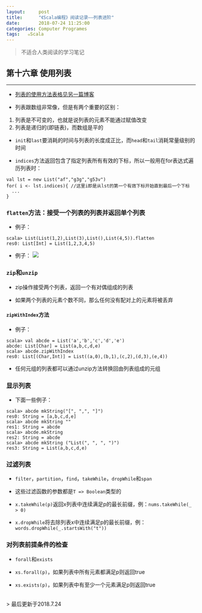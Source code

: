 ```yaml
---
layout:     post
title:      "《Scala编程》阅读记录——列表进阶"
date:       2018-07-24 11:25:00
categories: Computer Programes
tags:   ๑Scala
---
```


> 不适合人类阅读的学习笔记

## 第十六章 使用列表
---

- [列表的使用方法表格见另一篇博客](https://fleschier.github.io/2018/07/Scala-infos/)

- 列表跟数组非常像，但是有两个重要的区别：
1. 列表是不可变的，也就是说列表的元素不能通过赋值改变
2. 列表是递归的(即链表)，而数组是平的

- `init`和`last`要消耗的时间与列表的长度成正比，而`head`和`tail`消耗常量级别的时间

- `indices`方法返回包含了指定列表所有有效的下标，所以一般用在for表达式遍历列表时：
```
val lst = new List("af","g3g","g53v")
for( i <- lst.indices){ //这里i即是从lst的第一个有效下标开始直到最后一个下标
  ...
}
```

### `flatten`方法：接受一个列表的列表并返回单个列表

- 例子：
```
scala> List(List(1,2),List(3),List(),List(4,5)).flatten
res0: List[Int] = List(1,2,3,4,5)
```

- 例子：
![](/images/Scala/flatten_test.jpg)

### `zip`和`unzip`

- zip操作接受两个列表，返回一个有对偶组成的列表

- 如果两个列表的元素个数不同，那么任何没有配对上的元素将被丢弃

#### `zipWithIndex`方法

- 例子：
```
scala> val abcde = List('a','b','c','d','e')
abcde: List[Char] = List(a,b,c,d,e)
scala> abcde.zipWithIndex
res0: List[(Char,Int)] = List((a,0),(b,1),(c,2),(d,3),(e,4))
```

- 任何元组的列表都可以通过unzip方法转换回由列表组成的元组

### 显示列表

- 下面一些例子：
```
scala> abcde mkString("[", ",", "]")
res0: String = [a,b,c,d,e]
scala> abcde mkString ""
res1: String = abcde
scala> abcde.mkString
res2: String = abcde
scala> abcde mkString ("List(", ", ", ")")
res3: String = List(a,b,c,d,e)
```

### 过滤列表

- `filter`，`partition`，`find`，`takeWhile`，`dropWhile`和`span`

- 这些过滤函数的参数都是`T => Boolean`类型的

- `x.takeWhile(p)`返回x列表中连续满足p的最长前缀，例：`nums.takeWhile(_ > 0)`

- `x.dropWhile`将去除列表x中连续满足p的最长前缀，例：`words.dropWhile(_.startsWith("t"))`

### 对列表前提条件的检查

- `forall`和`exists`

- `xs.forall(p)`，如果列表中所有元素都满足p则返回true

- `xs.exists(p)`，如果列表中有至少一个元素满足p则返回true


<br>
> 最后更新于2018.7.24
